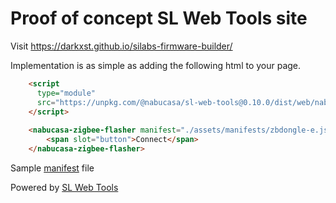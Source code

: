 # Proof of concept SL Web Tools site

Visit https://darkxst.github.io/silabs-firmware-builder/

Implementation is as simple as adding the following html to your page.

```html
    <script 
      type="module" 
      src="https://unpkg.com/@nabucasa/sl-web-tools@0.10.0/dist/web/nabucasa-zigbee-flasher.js?module">
    </script>
    
    <nabucasa-zigbee-flasher manifest="./assets/manifests/zbdongle-e.json">
        <span slot="button">Connect</span>
    </nabucasa-zigbee-flasher>
```

Sample [manifest](https://github.com/darkxst/sl-test/blob/gh-pages/assets/manifests/zbdongle-e.json) file

Powered by [SL Web Tools](https://github.com/NabuCasa/sl-web-tools)
